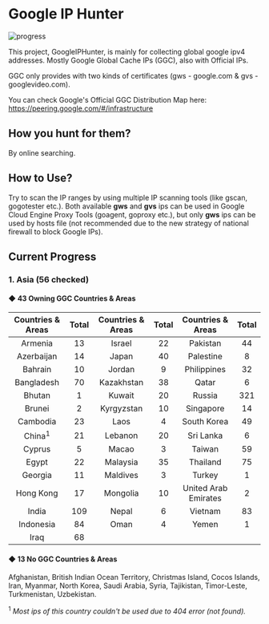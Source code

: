 # Google IP Hunter

![progress](http://progressed.io/bar/27?title=progress)

This project, GoogleIPHunter, is mainly for collecting global google ipv4 addresses. Mostly Google Global Cache IPs (GGC), also with Official IPs.

GGC only provides with two kinds of certificates (gws - google.com & gvs - googlevideo.com).

You can check Google's Official GGC Distribution Map here: https://peering.google.com/#/infrastructure

## How you hunt for them?

By online searching.

## How to Use?

Try to scan the IP ranges by using multiple IP scanning tools (like gscan, gogotester etc.). Both available **gws** and **gvs** ips can be used in Google Cloud Engine Proxy Tools (goagent, goproxy etc.), but only **gws** ips can be used by hosts file (not recommended due to the new strategy of national firewall to block Google IPs).

## Current Progress

### 1. Asia (56 checked)

#### ◆ 43 Owning GGC Countries & Areas

| Countries & Areas | Total | Countries & Areas | Total | Countries & Areas | Total |
| :---: | :---: | :---: | :---: | :---: | :---: |
| Armenia              | 13 | Israel      | 22 | Pakistan            | 44 |
| Azerbaijan           | 14 | Japan       | 40 | Palestine           | 8  |
| Bahrain              | 10 | Jordan      |  9 | Philippines         | 32 |
| Bangladesh           | 70 | Kazakhstan  | 38 | Qatar               |  6 |
| Bhutan               |  1 | Kuwait      | 20 | Russia             | 321 |
| Brunei               |  2 | Kyrgyzstan  | 10 | Singapore           | 14 |
| Cambodia             | 23 | Laos        |  4 | South Korea         | 49 |
| China<sup>1</sup>    | 21 | Lebanon     | 20 | Sri Lanka           |  6 |
| Cyprus               | 5  | Macao       |  3 | Taiwan              | 59 |
| Egypt                | 22 | Malaysia    | 35 | Thailand            | 75 |
| Georgia              | 11 | Maldives    |  3 | Turkey              |  1 |
| Hong Kong            | 17 | Mongolia    | 10 | United Arab Emirates | 2 |
| India               | 109 | Nepal       |  6 | Vietnam             | 83 |
| Indonesia            | 84 | Oman        |  4 | Yemen               |  1 |
| Iraq                 | 68 |

#### ◆ 13 No GGC Countries & Areas

Afghanistan, British Indian Ocean Territory, Christmas Island, Cocos Islands, Iran, Myanmar, North Korea, Saudi Arabia, Syria, Tajikistan, Timor-Leste, Turkmenistan, Uzbekistan.

<sup>1</sup> *Most ips of this country couldn't be used due to 404 error (not found).*
